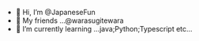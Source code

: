 - 👋 Hi, I’m @JapaneseFun
- 👀 My friends ...@warasugitewara
- 🌱 I’m currently learning ...java;Python;Typescript etc...
